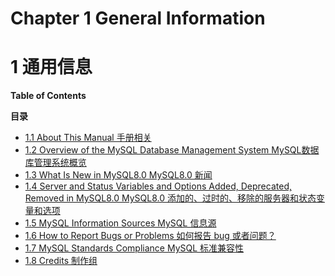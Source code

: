 # Chapter 1 General Information

# 1 通用信息



**Table of Contents**

**目录**

* [1.1 About This Manual 手册相关]()
* [1.2 Overview of the MySQL Database Management System MySQL数据库管理系统概览]()
* [1.3 What Is New in MySQL8.0 MySQL8.0 新闻]()
* [1.4 Server and Status Variables and Options Added, Deprecated, Removed in MySQL8.0 MySQL8.0 添加的、过时的、移除的服务器和状态变量和选项]()
* [1.5 MySQL Information Sources MySQL 信息源]()
* [1.6 How to Report Bugs or Problems 如何报告 bug 或者问题？]()
* [1.7 MySQL Standards Compliance MySQL 标准兼容性]()
* [1.8 Credits 制作组]()